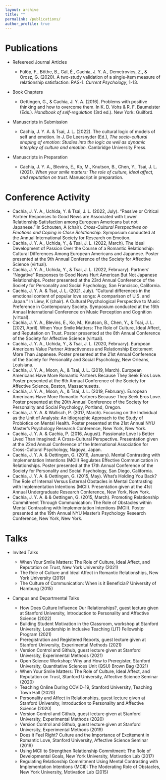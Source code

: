 ```yaml
---
layout: archive
title: ""
permalink: /publications/
author_profile: true
---
```


Publications
======
* Refeereed Journal Articles
	* Fülöp, F., Böthe, B., Gàl, É., Cachia, J. Y. A., Demetrovics, Z., & Orosz, G. (2020). A two-study validation of a single-item measure of relationship satisfaction: RAS-1. *Current Psychology*, 1-13. 

* Book Chapters
	* Oettingen, G., & Cachia, J. Y. A. (2016). Problems with positive thinking and how to overcome them. In K. D. Vohs & R. F. Baumeister (Eds.). *Handbook of self-regulation* (3rd ed.). New York: Guilford. 

* Manuscripts in Submission
	* Cachia, J. Y. A. & Tsai, J. L. (2022). The cultural logic of models of self and emotion. In J. De Leersnyder (Ed.), *The socio-cultural shaping of emotion: Studies into the logic as well as dynamic interplay of culture and emotion.* Cambridge University Press. 
	
* Manuscripts in Preparation
	* Cachia, J. Y. A., Blevins, E., Ko, M., Knutson, B., Chen, Y., Tsai, J. L. (2021). *When your smile matters: The role of culture, ideal affect, and reputation on trust.* Manuscript in preparation.

Conference Activity
======
* Cachia, J. Y. A., Uchida, Y. & Tsai, J. L. (2022, July). “Passive or Critical Partner Responses to Good News are Associated with Lower Relationship Satisfaction among European Americans but not Japanese.” In Schouten, A (chair). *Cross-Cultural Perspectives on Emotions and Coping in Close Relationship.* Symposium conducted at the Annual International Society for Research on Emotion.
* Cachia, J. Y. A., Uchida, Y., & Tsai, J. L. (2022, March). The Ideal Development of Passion Over the Course of a Romantic Relationship: Cultural Differences Among European Americans and Japanese. Poster presented at the 9th Annual Conference of the Society for Affective Science (virtual).
* Cachia, J. Y. A., Uchida, Y., & Tsai, J. L. (2022, February). Partners’ “Negative” Responses to Good News Hurt American But Not Japanese Relationships. Poster presented at the 23rd Annual Conference of the Society for Personality and Social Psychology, San Francisco, California.
* Cachia, J. Y. A. & Tsai, J. L. (2021, July). “Cultural differences in the emotional content of popular love songs: A comparison of U.S. and Japan.” In Liew, K (chair). A Cultural Psychological Perspective to Music Preference in Contemporary Society. Symposium conducted at the 16th Annual International Conference on Music Perception and Cognition (virtual).
* Cachia, J. Y. A., Blevins, E., Ko, M., Knutson, B., Chen, Y., & Tsai, J. L. (2021, April). When Your Smile Matters: The Role of Culture, Ideal Affect, and Reputation on Trust. Poster presented at the 8th Annual Conference of the Society for Affective Science (virtual).
* Cachia, J. Y. A., Uchida, Y., & Tsai, J. L. (2020, February). European Americans Value Partner Attractiveness and Relationship Excitement More Than Japanese. Poster presented at the 21st Annual Conference of the Society for Personality and Social Psychology, New Orleans, Louisiana.
* Cachia, J. Y. A., Moon, A., & Tsai, J. L. (2019, March). European Americans Have More Romantic Partners Because They Seek Eros Love. Poster presented at the 6th Annual Conference of the Society for Affective Science, Boston, Massachusetts.
* Cachia, J. Y. A., Moon, A., & Tsai, J. L. (2019, February). European Americans Have More Romantic Partners Because They Seek Eros Love. Poster presented at the 20th Annual Conference of the Society for Personality and Social Psychology, Portland, Oregon.
* Cachia, J. Y. A. & Wallisch, P. (2017, March). Focusing on the Individual as the Unit of Analysis: An Idiographic Approach to the Study of Probiotics on Mental Health. Poster presented at the 21st Annual NYU Master’s Psychology Research Conference, New York, New York.
* Cachia, J. Y. A. & Cachia, P. (2016, August). Passionate Love Is Better Lived Than Imagined: A Cross-Cultural Perspective. Presentation given at the 22nd Annual Conference of the International Association for Cross-Cultural Psychology, Nagoya, Japan. 
* Cachia, J. Y. A. & Oettingen, G. (2016, January). Mental Contrasting with Implementation Intentions (MCII) Regulates Effective Communication in Relationships. Poster presented at the 17th Annual Conference of the Society for Personality and Social Psychology, San Diego, California. 
* Cachia, J. Y. A. & Oettingen, G. (2015, May). What’s Holding You Back? The Role of Internal Versus External Obstacles in Mental Contrasting with Implementation Intentions (MCII). Presentation given at the 41st Annual Undergraduate Research Conference, New York, New York.
* Cachia, J. Y. A. & & Oettingen, G. (2015, March). Promoting Relationship Commitment Through Communication: The Role of Obstacles within Mental Contrasting with Implementation Intentions (MCII). Poster presented at the 19th Annual NYU Master’s Psychology Research Conference, New York, New York. 

Talks
======
* Invited Talks
	* When Your Smile Matters: The Role of Culture, Ideal Affect, and Reputation on Trust, New York University (2021)
	* The Role of Culture and Ideal Affect in Romantic Relationships, New York University (2019)
	* The Culture of Communication: When is it Beneficial? University of Hamburg (2015)

* Campus and Departmental Talks
	* How Does Culture Influence Our Relationships?, guest lecture given at Stanford University, Introduction to Personality and Affective Science (2022)
	* Building Student Motivation in the Classroom, workshop at Stanford University, Leadership in Inclusive Teaching (LIT) Fellowship Program (2021)
	* Preregistration and Registered Reports, guest lecture given at Stanford University, Experimental Methods (2021)
	* Version Control and Github, guest lecture given at Stanford University, Experimental Methods (2021)
	* Open Science Workshop: Why and How to Preregister, Stanford University, Quantitative Sciences Unit (QSU) Brown Bag (2021)
	* When Your Smile Matters: The Role of Culture, Ideal Affect, and Reputation on Trust, Stanford University, Affective Science Seminar (2020)
	* Teaching Online During COVID-19, Stanford University, Teaching Town Hall (2020)
	* Personality and Affect in Relationships, guest lecture given at Stanford University, Introduction to Personality and Affective Science (2020)
	* Version Control and Github, guest lecture given at Stanford University, Experimental Methods (2020)
	* Version Control and Github, guest lecture given at Stanford University, Experimental Methods (2019)
	* Does it Feel Right? Culture and the Importance of Excitement in Romantic Love, Stanford University, Affective Science Seminar (2019)
	* Using MCII to Strengthen Relationship Commitment: The Role of Developmental Goals, New York University, Motivation Lab (2017)
	* Regulating Relationship Commitment Using Mental Contrasting with Implementation Intentions (MCII): The Moderating Role of Obstacles, New York University, Motivation Lab (2015)
